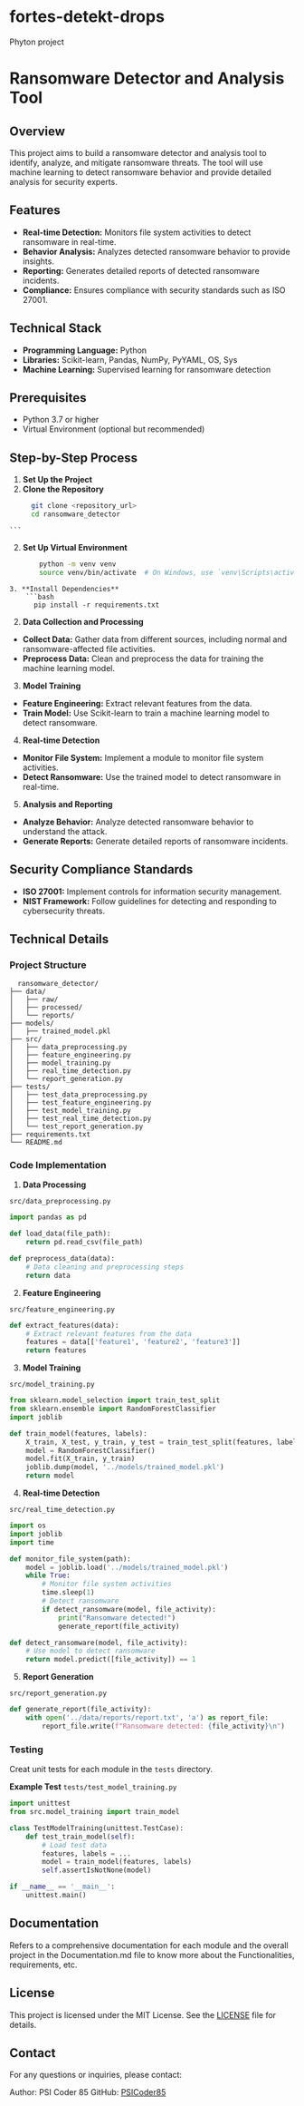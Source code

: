 # fortes-detekt-drops
Phyton project

# Ransomware Detector and Analysis Tool

## Overview
This project aims to build a ransomware detector and analysis tool to identify, analyze, and mitigate ransomware threats. The tool will use machine learning to detect ransomware behavior and provide detailed analysis for security experts.

## Features

- **Real-time Detection:** Monitors file system activities to detect ransomware in real-time.
- **Behavior Analysis:** Analyzes detected ransomware behavior to provide insights.
- **Reporting:** Generates detailed reports of detected ransomware incidents.
- **Compliance:** Ensures compliance with security standards such as ISO 27001.

## Technical Stack

- **Programming Language:** Python
- **Libraries:** Scikit-learn, Pandas, NumPy, PyYAML, OS, Sys
- **Machine Learning:** Supervised learning for ransomware detection

## Prerequisites

- Python 3.7 or higher
- Virtual Environment (optional but recommended)

## Step-by-Step Process

1. **Set Up the Project**
  1. **Clone the Repository**
       ```bash
         git clone <repository_url>
         cd ransomware_detector
    ```
    
  2. **Set Up Virtual Environment**
     ```bash
         python -m venv venv
         source venv/bin/activate  # On Windows, use `venv\Scripts\activate`
   ```
  3. **Install Dependencies**
       ```bash
         pip install -r requirements.txt
   ```

2. **Data Collection and Processing**
 
 - **Collect Data:** Gather data from different sources, including normal and ransomware-affected file activities.
 - **Preprocess Data:** Clean and preprocess the data for training the machine learning model.

3. **Model Training**

  - **Feature Engineering:** Extract relevant features from the data.
  - **Train Model:** Use Scikit-learn to train a machine learning model to detect ransomware.

4. **Real-time Detection**

  - **Monitor File System:** Implement a module to monitor file system activities.
  - **Detect Ransomware:** Use the trained model to detect ransomware in real-time.

5. **Analysis and Reporting**

 - **Analyze Behavior:** Analyze detected ransomware behavior to understand the attack.
 - **Generate Reports:** Generate detailed reports of ransomware incidents.

## Security Compliance Standards
 - **ISO 27001:** Implement controls for information security management.
 - **NIST Framework:** Follow guidelines for detecting and responding to cybersecurity threats.

## Technical Details

### Project Structure
   ```plaintext 
     ransomware_detector/
├── data/
│   ├── raw/
│   ├── processed/
│   └── reports/
├── models/
│   ├── trained_model.pkl
├── src/
│   ├── data_preprocessing.py
│   ├── feature_engineering.py
│   ├── model_training.py
│   ├── real_time_detection.py
│   └── report_generation.py
├── tests/
│   ├── test_data_preprocessing.py
│   ├── test_feature_engineering.py
│   ├── test_model_training.py
│   ├── test_real_time_detection.py
│   └── test_report_generation.py
├── requirements.txt
└── README.md
```

### Code Implementation

1. **Data Processing**

``src/data_preprocessing.py``

```python 
import pandas as pd

def load_data(file_path):
    return pd.read_csv(file_path)

def preprocess_data(data):
    # Data cleaning and preprocessing steps
    return data
```

2. **Feature Engineering**

``src/feature_engineering.py``

```python
def extract_features(data):
    # Extract relevant features from the data
    features = data[['feature1', 'feature2', 'feature3']]
    return features
```
3. **Model Training**

``src/model_training.py``

```python
from sklearn.model_selection import train_test_split
from sklearn.ensemble import RandomForestClassifier
import joblib

def train_model(features, labels):
    X_train, X_test, y_train, y_test = train_test_split(features, labels, test_size=0.2)
    model = RandomForestClassifier()
    model.fit(X_train, y_train)
    joblib.dump(model, '../models/trained_model.pkl')
    return model
```
4. **Real-time Detection**

``src/real_time_detection.py``

```python
import os
import joblib
import time

def monitor_file_system(path):
    model = joblib.load('../models/trained_model.pkl')
    while True:
        # Monitor file system activities
        time.sleep(1)
        # Detect ransomware
        if detect_ransomware(model, file_activity):
            print("Ransomware detected!")
            generate_report(file_activity)

def detect_ransomware(model, file_activity):
    # Use model to detect ransomware
    return model.predict([file_activity]) == 1
```

5. **Report Generation**

``src/report_generation.py``

```python
def generate_report(file_activity):
    with open('../data/reports/report.txt', 'a') as report_file:
        report_file.write(f"Ransomware detected: {file_activity}\n")
```

### Testing 

Creat unit tests for each module in the ``tests`` directory.

**Example Test**
``tests/test_model_training.py``

```python
import unittest
from src.model_training import train_model

class TestModelTraining(unittest.TestCase):
    def test_train_model(self):
        # Load test data
        features, labels = ...
        model = train_model(features, labels)
        self.assertIsNotNone(model)

if __name__ == '__main__':
    unittest.main()
```

## Documentation

Refers to a comprehensive documentation for each module and the overall project in the Documentation.md file to know more about the Functionalities, requirements, etc.


## License

This project is licensed under the MIT License. See the [LICENSE](https://github.com/psicoder85/fortes-detekt-drops/license.md) file for details.

## Contact

For any questions or inquiries, please contact:

Author: PSI Coder 85
GitHub: [PSICoder85](https://github.com/psicoder85/)
